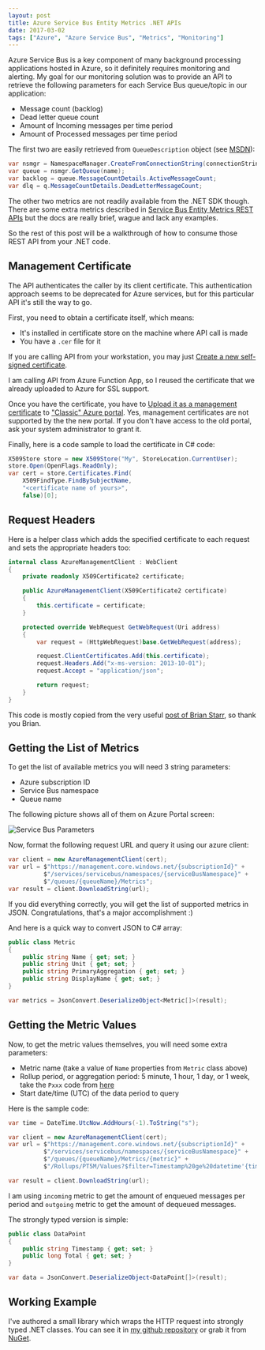 ```yaml
---
layout: post
title: Azure Service Bus Entity Metrics .NET APIs
date: 2017-03-02
tags: ["Azure", "Azure Service Bus", "Metrics", "Monitoring"]
---
```


Azure Service Bus is a key component of many background processing applications
hosted in Azure,
so it definitely requires monitoring and alerting. My goal for our 
monitoring solution was to provide an API to retrieve the following parameters
for each Service Bus queue/topic in our application:
- Message count (backlog)
- Dead letter queue count
- Amount of Incoming messages per time period
- Amount of Processed messages per time period

The first two are easily retrieved from `QueueDescription` object (see 
[MSDN](https://msdn.microsoft.com/library/azure/hh780773.aspx)):

``` cs
var nsmgr = NamespaceManager.CreateFromConnectionString(connectionString);
var queue = nsmgr.GetQueue(name);
var backlog = queue.MessageCountDetails.ActiveMessageCount;
var dlq = q.MessageCountDetails.DeadLetterMessageCount;
```

The other two metrics are not readily available from the .NET SDK though.
There are some extra metrics described in
[Service Bus Entity Metrics REST APIs](https://docs.microsoft.com/en-us/rest/api/servicebus/service-bus-entity-metrics-rest-apis)
but the docs are really brief, wague and lack any examples.

So the rest of this post will be a walkthrough of how to consume those 
REST API from your .NET code.

Management Certificate
----------------------

The API authenticates the caller by its client certificate. This authentication
approach seems to be deprecated for Azure services, but for this particular
API it's still the way to go.

First, you need to obtain a certificate itself, which means:
- It's installed in certificate store on the machine where API call is made
- You have a `.cer` file for it

If you are calling API from your workstation, you may just 
[Create a new self-signed certificate](https://docs.microsoft.com/en-us/azure/cloud-services/cloud-services-certs-create).

I am calling API from Azure Function App, so I reused the certificate that we already
uploaded to Azure for SSL support.

Once you have the certificate, you have to 
[Upload it as a management certificate](https://docs.microsoft.com/en-us/azure/azure-api-management-certs)
to ["Classic" Azure portal](https://manage.windowsazure.com). Yes, 
management certificates are not supported by the the new portal. If you don't
have access to the old portal, ask your system administrator to grant it.

Finally, here is a code sample to load the certificate in C# code:

``` cs
X509Store store = new X509Store("My", StoreLocation.CurrentUser);
store.Open(OpenFlags.ReadOnly);
var cert = store.Certificates.Find(
    X509FindType.FindBySubjectName, 
    "<certificate name of yours>", 
    false)[0];
```

Request Headers
---------------

Here is a helper class which adds the specified certificate to each request 
and sets the appropriate headers too:

``` cs
internal class AzureManagementClient : WebClient
{
    private readonly X509Certificate2 certificate;

    public AzureManagementClient(X509Certificate2 certificate)
    {
        this.certificate = certificate;
    }

    protected override WebRequest GetWebRequest(Uri address)
    {
        var request = (HttpWebRequest)base.GetWebRequest(address);

        request.ClientCertificates.Add(this.certificate);
        request.Headers.Add("x-ms-version: 2013-10-01");
        request.Accept = "application/json";

        return request;
    }
}
```

This code is mostly copied from the very useful 
[post of Brian Starr](https://cincycoder.wordpress.com/2015/11/18/azure-service-bus-entity-metrics-api/),
so thank you Brian.

Getting the List of Metrics
---------------------------

To get the list of available metrics you will need 3 string parameters:
- Azure subscription ID
- Service Bus namespace
- Queue name

The following picture shows all of them on Azure Portal screen:

![Service Bus Parameters](/servicebusparameters.png)

Now, format the following request URL and query it using our azure client:

``` cs
var client = new AzureManagementClient(cert);
var url = $"https://management.core.windows.net/{subscriptionId}" +
          $"/services/servicebus/namespaces/{serviceBusNamespace}" +
          $"/queues/{queueName}/Metrics";
var result = client.DownloadString(url);
```

If you did everything correctly, you will get the list of supported metrics
in JSON. Congratulations, that's a major accomplishment :)

And here is a quick way to convert JSON to C# array:

``` cs
public class Metric
{
    public string Name { get; set; }
    public string Unit { get; set; }
    public string PrimaryAggregation { get; set; }
    public string DisplayName { get; set; }
}
```

``` cs
var metrics = JsonConvert.DeserializeObject<Metric[]>(result);
```

Getting the Metric Values
-------------------------

Now, to get the metric values themselves, you will need some extra 
parameters:

- Metric name (take a value of `Name` properties from `Metric` class above)
- Rollup period, or aggregation period: 5 minute, 1 hour, 1 day, or 1 week,
take the `Pxxx` code from [here](https://docs.microsoft.com/en-us/rest/api/servicebus/supported-rollups)
- Start date/time (UTC) of the data period to query

Here is the sample code:

``` cs
var time = DateTime.UtcNow.AddHours(-1).ToString("s");

var client = new AzureManagementClient(cert);
var url = $"https://management.core.windows.net/{subscriptionId}" +
          $"/services/servicebus/namespaces/{serviceBusNamespace}" +
          $"/queues/{queueName}/Metrics/{metric}" +
          $"/Rollups/PT5M/Values?$filter=Timestamp%20ge%20datetime'{time}Z'";

var result = client.DownloadString(url);
```

I am using `incoming` metric to get the amount of enqueued messages per period
and `outgoing` metric to get the amount of dequeued messages.

The strongly typed version is simple:

``` cs
public class DataPoint
{
    public string Timestamp { get; set; }
    public long Total { get; set; }
}
```

``` cs
var data = JsonConvert.DeserializeObject<DataPoint[]>(result);
```

Working Example
---------------

I've authored a small library which wraps the HTTP request into strongly
typed .NET classes. You can see it in
[my github repository](https://github.com/mikhailshilkov/ServiceBusEntityMetrics)
or grab it from [NuGet](https://www.nuget.org/packages/MikhailIo.ServiceBusEntityMetrics/).